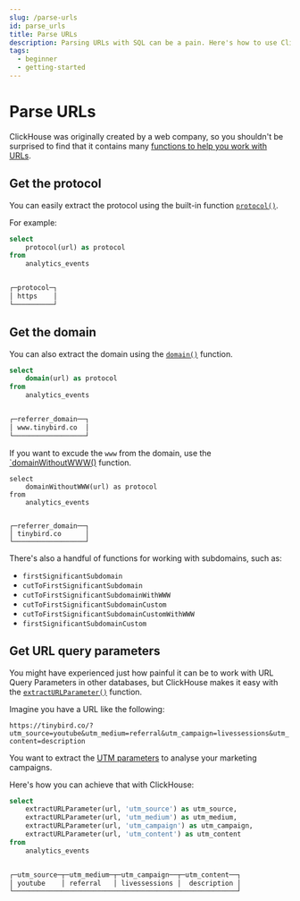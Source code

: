 ```yaml
---
slug: /parse-urls
id: parse_urls
title: Parse URLs
description: Parsing URLs with SQL can be a pain. Here's how to use ClickHouse functions to work with URLs and avoid writing custom Regex.
tags:
  - beginner
  - getting-started
---
```


# Parse URLs

ClickHouse was originally created by a web company, so you shouldn't be surprised to find that it contains many [functions to help you work with URLs](https://clickhouse.com/docs/en/sql-reference/functions/url-functions/).

## Get the protocol

You can easily extract the protocol using the built-in function [`protocol()`](https://clickhouse.com/docs/en/sql-reference/functions/url-functions/#protocol).

For example:

```sql
select
    protocol(url) as protocol
from
    analytics_events


┌─protocol─┐
│ https    │
└──────────┘
```

## Get the domain

You can also extract the domain using the [`domain()`](https://clickhouse.com/docs/en/sql-reference/functions/url-functions/#domai) function.

```sql
select
    domain(url) as protocol
from
    analytics_events


┌─referrer_domain──┐
│ www.tinybird.co  │
└──────────────────┘
```

If you want to excude the `www` from the domain, use the [`domainWithoutWWW()](https://clickhouse.com/docs/en/sql-reference/functions/url-functions/#domainwithoutwww) function.

```
select
    domainWithoutWWW(url) as protocol
from
    analytics_events


┌─referrer_domain──┐
│ tinybird.co      │
└──────────────────┘
```

There's also a handful of functions for working with subdomains, such as:

- `firstSignificantSubdomain`
- `cutToFirstSignificantSubdomain`
- `cutToFirstSignificantSubdomainWithWWW`
- `cutToFirstSignificantSubdomainCustom`
- `cutToFirstSignificantSubdomainCustomWithWWW`
- `firstSignificantSubdomainCustom`

## Get URL query parameters

You might have experienced just how painful it can be to work with URL Query Parameters in other databases, but ClickHouse makes it easy with the [`extractURLParameter()`](https://clickhouse.com/docs/en/sql-reference/functions/url-functions/#extracturlparameterurl-name) function.

Imagine you have a URL like the following:

`https://tinybird.co/?utm_source=youtube&utm_medium=referral&utm_campaign=livessessions&utm_content=description`

You want to extract the [UTM parameters](https://en.wikipedia.org/wiki/UTM_parameters) to analyse your marketing campaigns. 

Here's how you can achieve that with ClickHouse:

```sql
select
    extractURLParameter(url, 'utm_source') as utm_source,
    extractURLParameter(url, 'utm_medium') as utm_medium,
    extractURLParameter(url, 'utm_campaign') as utm_campaign,
    extractURLParameter(url, 'utm_content') as utm_content
from
    analytics_events


┌─utm_source─┬─utm_medium─┬─utm_campaign──┬─utm_content──┐
│ youtube    │ referral   │ livessessions │  description │
└────────────────────────────────────────────────────────┘
```
